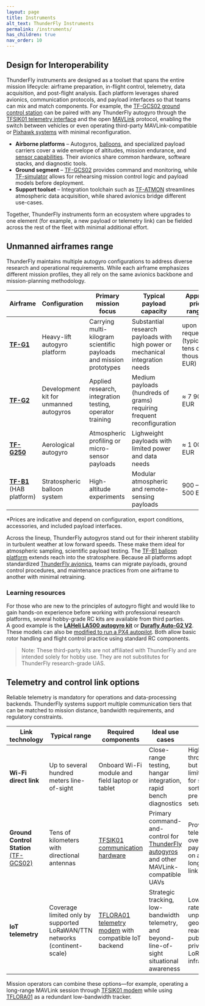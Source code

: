 ```yaml
---
layout: page
title: Instruments
alt_text: ThunderFly Instruments
permalink: /instruments/
has_children: true
nav_order: 10
---
```


## Design for Interoperability

ThunderFly instruments are designed as a toolset that spans the entire mission lifecycle: airframe preparation, in-flight control, telemetry, data acquisition, and post-flight analysis.  Each platform leverages shared avionics, communication protocols, and payload interfaces so that teams can mix and match components.  For example, the [TF-GCS02 ground control station](/instruments/TF-GCS02/) can be paired with any ThunderFly autogyro through the [TFSIK01 telemetry interface](/avionics/TFSIK01/) and the open [MAVLink](https://mavlink.io/en/) protocol, enabling the switch between vehicles or even operating third-party MAVLink-compatible or [Pixhawk systems](https://pixhawk.org/) with minimal reconfiguration.

- **Airborne platforms** – Autogyros, [balloons](/instruments/TF-B1/), and specialized payload carriers cover a wide envelope of altitudes, mission endurance, and [sensor capabilities](/avionics/sensors/).  Their avionics share common hardware, software stacks, and diagnostic tools.
- **Ground segment** – [TF-GCS02](/instruments/TF-GCS02/) provides command and monitoring, while [TF-simulator](/instruments/TF-simulator/) allows for rehearsing mission control logic and payload models before deployment.
- **Support toolset** – Integration toolchain such as [TF-ATMON](/instruments/TF-ATMON/) streamlines atmospheric data acquisition, while shared avionics bridge different use-cases.

Together, ThunderFly instruments form an ecosystem where upgrades to one element (for example, a new payload or telemetry link) can be fielded across the rest of the fleet with minimal additional effort.

## Unmanned airframes range

ThunderFly maintains multiple autogyro configurations to address diverse research and operational requirements.  While each airframe emphasizes different mission profiles, they all rely on the same avionics backbone and mission-planning methodology.

| Airframe | Configuration | Primary mission focus | Typical payload capacity | Approx. price range* |
| --- | --- | --- | --- | --- |
| [**TF-G1**](https://github.com/ThunderFly-aerospace/TF-G1) | Heavy-lift autogyro platform | Carrying multi-kilogram scientific payloads and mission prototypes | Substantial research payloads with high power or mechanical integration needs | upon request (typically tens of thousands EUR) |
| [**TF-G2**](/instruments/TF-G2/) | Development kit for unmanned autogyros | Applied research, integration testing, operator training | Medium payloads (hundreds of grams) requiring frequent reconfiguration | ≈ 7 900 EUR |
| [**TF-G250**](/instruments/TF-G250/) | Aerological autogyro | Atmospheric profiling or micro-sensor payloads | Lighweight payloads with limited power and data needs | ≈ 1 000 EUR |
| [**TF-B1**](/instruments/TF-B1/) (HAB platform) | Stratospheric balloon system | High-altitude experiments | Modular atmospheric and remote-sensing payloads | 900 – 2 500 EUR |

\*Prices are indicative and depend on configuration, export conditions, accessories, and included payload interfaces.

Across the lineup, ThunderFly autogyros stand out for their inherent stability in turbulent weather at low forward speeds.  These make them ideal for atmospheric sampling, scientific payload testing. The [TF-B1 balloon platform](/instruments/TF-B1/) extends reach into the stratosphere. Because all platforms adopt standardized [ThunderFly avionics](/avionics/), teams can migrate payloads, ground control procedures, and maintenance practices from one airframe to another with minimal retraining.

### Learning resources

For those who are new to the principles of autogyro flight and would like to gain hands-on experience before working with professional research platforms, several hobby-grade RC kits are available from third parties.  
A good example is the [**LAHeli LA500 autogyro kit**](https://laheli.com/web/product.php?model=j&pid=886) or [**Durafly Auto-G2 V2**](https://hobbyking.com/en_us/durafly-pnf-auto-g2-v2-gyrocopter-w-auto-start-821mm.html). These models can also be [modified to run a PX4 autopilot](https://docs.px4.io/main/en/frames_autogyro/thunderfly_auto_g2). Both allow basic rotor handling and flight control practice using standard RC components.

> Note: These third-party kits are not affiliated with ThunderFly and are intended solely for hobby use. They are not substitutes for ThunderFly research-grade UAS.

## Telemetry and control link options

Reliable telemetry is mandatory for operations and data-processing backends.  ThunderFly systems support multiple communication tiers that can be matched to mission distance, bandwidth requirements, and regulatory constraints.

| Link technology | Typical range | Required components | Ideal use cases | Notes |
| --- | --- | --- | --- | --- |
| **Wi-Fi direct link** | Up to several hundred meters line-of-sight | Onboard Wi-Fi module and field laptop or tablet | Close-range testing, hangar integration, rapid bench diagnostics | Highest throughput but range limited; best for short sorties or pre-flight setup |
| **Ground Control Station** [(TF-GCS02)](/instruments/TF-GCS02/) | Tens of kilometers with directional antennas | [TFSIK01 communication hardware](/avionics/TFSIK01/) | Primary command-and-control for [ThunderFly autogyros](#thunderfly-unmanned-autogyro-lineup) and other MAVLink-compatible UAVs | Provides telemetry, RC override, and payload data on a resilient long-range link |
| **IoT telemetry** | Coverage limited only by supported LoRaWAN/TTN networks (continent-scale) | [TFLORA01 telemetry modem](/avionics/TFLORA01/) with compatible IoT backend | Strategic tracking, low-bandwidth telemetry, and beyond-line-of-sight situational awareness | Lower data rate but unparalleled geographic reach via public or private LoRaWAN infrastructure |

Mission operators can combine these options—for example, operating a long-range MAVLink session through [TFSIK01 modem](/avionics/TFSIK01/) while using [TFLORA01](/avionics/TFLORA01/) as a redundant low-bandwidth tracker. 
